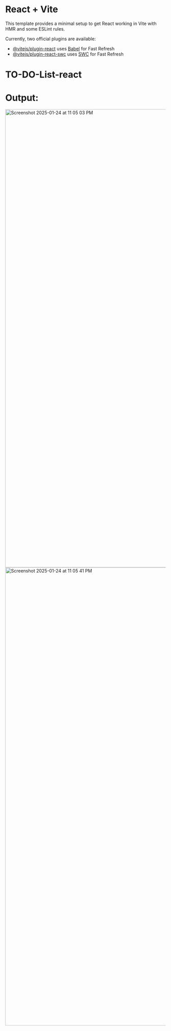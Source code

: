 # React + Vite

This template provides a minimal setup to get React working in Vite with HMR and some ESLint rules.

Currently, two official plugins are available:

- [@vitejs/plugin-react](https://github.com/vitejs/vite-plugin-react/blob/main/packages/plugin-react/README.md) uses [Babel](https://babeljs.io/) for Fast Refresh
- [@vitejs/plugin-react-swc](https://github.com/vitejs/vite-plugin-react-swc) uses [SWC](https://swc.rs/) for Fast Refresh
# TO-DO-List-react


# Output:
<img width="1439" alt="Screenshot 2025-01-24 at 11 05 03 PM" src="https://github.com/user-attachments/assets/096de658-1187-4d6a-8e3c-09a7a8bd6e84" />

 <img width="1439" alt="Screenshot 2025-01-24 at 11 05 41 PM" src="https://github.com/user-attachments/assets/f954fcd3-8a12-49de-a498-6fc8829613e8" />
